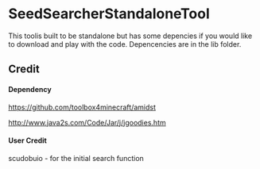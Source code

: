 # SeedSearcherStandaloneTool
This toolis built to be standalone but has some depencies if you would like to download and play with the code. Depencencies are in the lib folder. 


## Credit

#### Dependency
https://github.com/toolbox4minecraft/amidst

http://www.java2s.com/Code/Jar/j/jgoodies.htm

#### User Credit
scudobuio - for the initial search function
